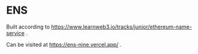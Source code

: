 # ENS

Built according to https://www.learnweb3.io/tracks/junior/ethereum-name-service .

Can be visited at https://ens-nine.vercel.app/ .
